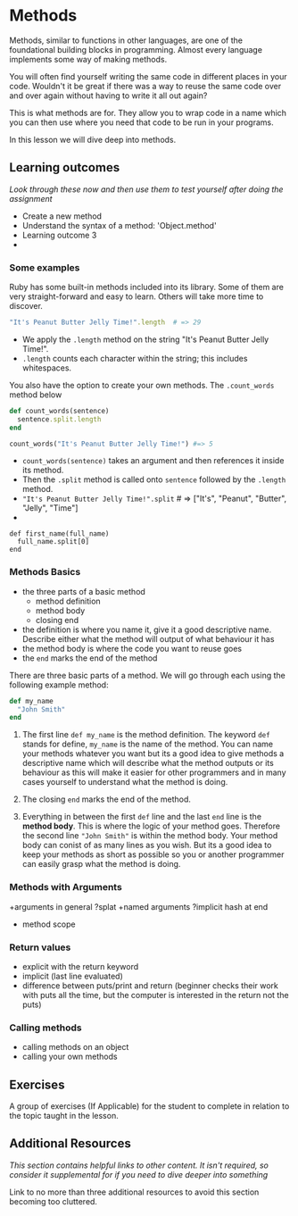 # Methods
Methods, similar to functions in other languages, are one of the foundational
building blocks in programming. Almost every language implements some way of
making methods.

You will often find yourself writing the same code in different places in your code.
Wouldn't it be great if there was a way to reuse the same code over and over again 
without having to write it all out again? 

This is what methods are for. They allow you to wrap code in a name which you
can then use where you need that code to be run in your programs.

In this lesson we will dive deep into methods.

## Learning outcomes
*Look through these now and then use them to test yourself after doing the assignment*

* Create a new method
* Understand the syntax of a method: 'Object.method'
* Learning outcome 3
* 

### Some examples
Ruby has some built-in methods included into its library. Some of them are very straight-forward and easy to learn. Others will take more time to discover.

```ruby
"It's Peanut Butter Jelly Time!".length  # => 29
```

* We apply the `.length` method on the string "It's Peanut Butter Jelly Time!".
* `.length` counts each character within the string; this includes whitespaces.

You also have the option to create your own methods. The `.count_words` method below 

```ruby
def count_words(sentence)
  sentence.split.length
end

count_words("It's Peanut Butter Jelly Time!") #=> 5
```

* `count_words(sentence)` takes an argument and then references it inside its method.
* Then the `.split` method is called onto `sentence` followed by the `.length` method.
* `"It's Peanut Butter Jelly Time!".split` # => ["It's", "Peanut", "Butter", "Jelly", "Time"]
* 

```
def first_name(full_name)
  full_name.split[0]
end
```

### Methods Basics
- the three parts of a basic method
  - method definition
  - method body
  - closing end
- the definition is where you name it, give it a good descriptive name. Describe either what the method will output of what behaviour it has
- the method body is where the code you want to reuse goes
- the `end` marks the end of the method

There are three basic parts of a method. We will go through each using the following
example method:

```ruby
def my_name
  "John Smith"
end
```

1. The first line `def my_name` is the method definition. The keyword `def` stands
   for define, `my_name` is the name of the method. You can name your methods whatever you want but its a good idea to give methods a descriptive name which will describe what the method outputs or its behaviour as this will make it easier for other programmers and in many cases yourself to understand what the method is doing.

2. The closing `end` marks the end of the method.

3. Everything in between the first `def` line and the last `end` line is the **method body**. This is where the logic of
   your method goes. Therefore the second line `"John Smith"` is within the method body.  Your method body can conist of as many lines as you wish. But its a good idea to keep your methods as short as possible so you or another programmer can easily grasp what the method is doing. 

### Methods with Arguments

+arguments in general
?splat
+named arguments
?implicit hash at end
- method scope

### Return values
- explicit with the return keyword
- implicit (last line evaluated)
- difference between puts/print and return (beginner checks their work with puts all the time, but the computer is interested in the return not the puts)

### Calling methods
- calling methods on an object 
- calling your own methods


## Exercises
A group of exercises (If Applicable) for the student to complete in relation to the topic taught in the lesson.

## Additional Resources
*This section contains helpful links to other content. It isn't required, so consider it supplemental for if you need to dive deeper into something*

Link to no more than three additional resources to avoid this section becoming too cluttered.
